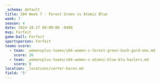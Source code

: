 ```yaml
---
_schema: default
title: S04 Week 7 - Forest Green vs Atomic Blue
week: 7
season: 4
date: 2024-10-27 09:00:00 -0400
mvp: Forfeit
game-ball: Forfeit
sportsperson: Forfeit
teams-score:
  - team: _womensplus-teams/s04-women-s-forest-green-bush-gard-ems.md
    score: 36
  - team: _womensplus-teams/s04-women-s-atomic-blue-blu-haulers.md
    score: 0
location: _locations/carter-baron.md
field: '5'
---
```

